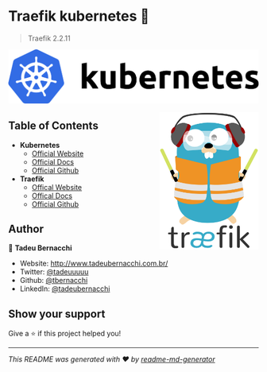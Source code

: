 <h1 align="">Traefik kubernetes 👋</h1>

> Traefik 2.2.11

![Kubernetes](/.github/assets/img/kubernetes-logo.png)

<div align=>
	<img align="right" width="200px" src=/.github/assets/img/Traefik.logo.png>
</div> 

## Table of Contents

* **Kubernetes**  
  * [Official Website](https://kubernetes.io)
  * [Official Docs](https://kubernetes.io/docs/home/)
  * [Official Github](https://github.com/kubernetes)
* **Traefik**
  * [Offical Website](https://traefik.io/)
  * [Offical Docs](https://doc.traefik.io/)
  * [Official Github](https://github.com/traefik/traefik)

## Author

👤 **Tadeu Bernacchi**

* Website: http://www.tadeubernacchi.com.br/
* Twitter: [@tadeuuuuu](https://twitter.com/tadeuuuuu)
* Github: [@tbernacchi](https://github.com/tbernacchi)
* LinkedIn: [@tadeubernacchi](https://linkedin.com/in/tadeubernacchi)

## Show your support

Give a ⭐️ if this project helped you!

***
_This README was generated with ❤️ by [readme-md-generator](https://github.com/kefranabg/readme-md-generator)_
